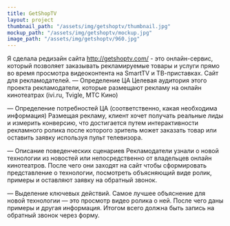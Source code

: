 ```yaml
---
title: GetShopTV
layout: project
thumbnail_path: "/assets/img/getshoptv/thumbnail.jpg"
mockup_path: "/assets/img/getshoptv/mockup.jpg"
image_path: "/assets/img/getshoptv/960.jpg"
---
```


Я сделала редизайн сайта http://getshoptv.com/ - это онлайн-сервис, который позволяет заказывать рекламируемые товары и услуги прямо во время просмотра видеоконтента на SmartTV и ТВ-приставках. Сайт для рекламодателей.
— Определение ЦА
Целевая аудитория этого проекта рекламодатели, которые размещают рекламу на онлайн кинотеатрах (ivi.ru, Tvigle, МТС Кино)

— Определение потребностей ЦА (соответственно, какая необходима информация)
Размещая рекламу, клиент хочет получать реальные лиды и измерить конверсию, что достигается путем интерактивности рекламного ролика после которого зритель может заказать товар или оставить заявку используя пульт телевизора.

— Описание поведенческих сценариев
Рекламодатели узнали о новой технологии из новостей или непосредственно от владельцев онлайн кинотеатров. После чего они заходят на сайт чтобы сформировать представление о технологии, посмотреть объясняющий виде ролик, примеры и оставляют заявку на обратный звонок.

— Выделение ключевых действий.
Самое лучшее объяснение для новой технологии — это просмотр видео ролика о ней. После чего даны примеры и другая информация. Итогом всего должна быть запись на обратный звонок через форму.
